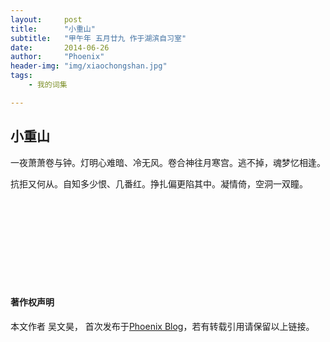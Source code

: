 ```yaml
---
layout:     post
title:      "小重山"
subtitle:   "甲午年 五月廿九 作于湖滨自习室"
date:       2014-06-26
author:     "Phoenix"
header-img: "img/xiaochongshan.jpg"
tags:
    - 我的词集

---
```


## 小重山

> 

一夜萧萧卷与钟。灯明心难暗、冷无风。卷合神往月寒宫。逃不掉，魂梦忆相逢。

抗拒又何从。自知多少恨、几番红。挣扎偏更陷其中。凝情倚，空洞一双瞳。

<br><br>
<br><br>
<br><br>
<br><br>

#### 著作权声明

本文作者 吴文昊， 首次发布于[Phoenix Blog](phoenixwu.cn)，若有转载引用请保留以上链接。





